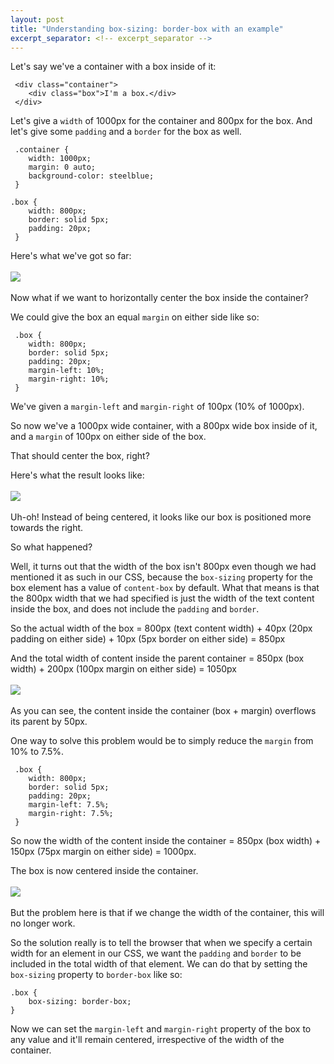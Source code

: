 ```yaml
---
layout: post
title: "Understanding box-sizing: border-box with an example"
excerpt_separator: <!-- excerpt_separator -->
---
```


Let's say we've a container with a box inside of it:

```
 <div class="container">
    <div class="box">I'm a box.</div>
 </div>
```

<!-- excerpt_separator -->

Let's give a `width` of 1000px for the container and 800px for the box. And let's give some `padding`
and a `border` for the box as well.

```
 .container {
    width: 1000px;
    margin: 0 auto;
    background-color: steelblue;
 }

.box {
    width: 800px;
    border: solid 5px;
    padding: 20px;
 }
```

Here's what we've got so far:
<br><br>
<img src="{{ site.baseurl }}/assets/1.png">
<br><br>
Now what if we want to horizontally center the box inside the container?

We could give the box an equal `margin` on either side like so:

```
 .box {
    width: 800px;
    border: solid 5px;
    padding: 20px;
    margin-left: 10%;
    margin-right: 10%;
 }
```

We've given a `margin-left` and `margin-right` of 100px (10% of 1000px).

So now we've a 1000px wide container, with a 800px wide box inside of it, and a `margin` of
100px on either side of the box.

That should center the box, right?

Here's what the result looks like:
<br><br>
<img src="{{ site.baseurl }}/assets/2.png">
<br><br>
Uh-oh! Instead of being centered, it looks like our box is positioned more towards the right.

So what happened?

Well, it turns out that the width of the box isn't 800px even though we had mentioned it as such
in our CSS, because the `box-sizing` property for the box element has a value of `content-box` by
default. What that means is that the 800px width that we had specified is just the width of the
text content inside the box, and does not include the `padding` and `border`.

So the actual width of the box = 800px (text content width) + 40px (20px padding on either side) +
10px (5px border on either side) = 850px

And the total width of content inside the parent container = 850px (box width) + 200px (100px margin
on either side) = 1050px
<br><br>
<img src="{{ site.baseurl }}/assets/3.png">
<br><br>
As you can see, the content inside the container (box + margin) overflows its parent by 50px.

One way to solve this problem would be to simply reduce the `margin` from 10% to 7.5%.

```
 .box {
    width: 800px;
    border: solid 5px;
    padding: 20px;
    margin-left: 7.5%;
    margin-right: 7.5%;
 }
```

So now the width of the content inside the container = 850px (box width) + 150px (75px margin on
either side) = 1000px.

The box is now centered inside the container.
<br><br>
<img src="{{ site.baseurl }}/assets/4.png">
<br><br>
But the problem here is that if we change the width of the container, this will no longer work.

So the solution really is to tell the browser that when we specify a certain width for an element
in our CSS, we want the `padding` and `border` to be included in the total width of that element. We
can do that by setting the `box-sizing` property to `border-box` like so:

```
.box {
    box-sizing: border-box;
}
```

Now we can set the `margin-left` and `margin-right` property of the box to any value and it'll
remain centered, irrespective of the width of the container.
